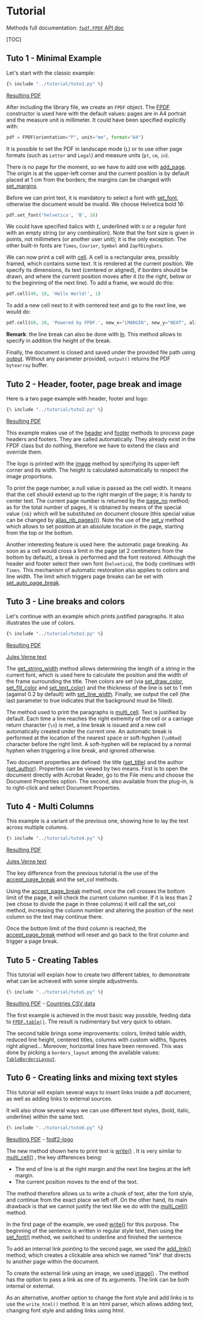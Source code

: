 # Tutorial #

Methods full documentation: [`fpdf.FPDF` API doc](https://pyfpdf.github.io/fpdf2/fpdf/fpdf.html#fpdf.fpdf.FPDF)

[TOC]

## Tuto 1 - Minimal Example ##

Let's start with the classic example:

```python
{% include "../tutorial/tuto1.py" %}
```

[Resulting PDF](https://github.com/PyFPDF/fpdf2/raw/master/tutorial/tuto1.pdf)

After including the library file, we create an `FPDF` object. The 
[FPDF](fpdf/fpdf.html#fpdf.fpdf.FPDF) constructor is used here with the default values: 
pages are in A4 portrait and the measure unit is millimeter.
It could have been specified explicitly with:

```python
pdf = FPDF(orientation="P", unit="mm", format="A4")
```

It is possible to set the PDF in landscape mode (`L`) or to use other page formats
(such as `Letter` and `Legal`) and measure units (`pt`, `cm`, `in`).

There is no page for the moment, so we have to add one with 
[add_page](fpdf/fpdf.html#fpdf.fpdf.FPDF.add_page). The origin is at the upper-left corner and the
current position is by default placed at 1 cm from the borders; the margins can
be changed with [set_margins](fpdf/fpdf.html#fpdf.fpdf.FPDF.set_margins).

Before we can print text, it is mandatory to select a font with 
[set_font](fpdf/fpdf.html#fpdf.fpdf.FPDF.set_font), otherwise the document would be invalid.
We choose Helvetica bold 16:

```python
pdf.set_font('helvetica', 'B', 16)
```

We could have specified italics with `I`, underlined with `U` or a regular font
with an empty string (or any combination). Note that the font size is given in
points, not millimeters (or another user unit); it is the only exception.
The other built-in fonts are `Times`, `Courier`, `Symbol` and `ZapfDingbats`.

We can now print a cell with [cell](fpdf/fpdf.html#fpdf.fpdf.FPDF.cell). A cell is a rectangular
area, possibly framed, which contains some text. It is rendered at the current
position. We specify its dimensions, its text (centered or aligned), if borders
should be drawn, and where the current position moves after it (to the right,
below or to the beginning of the next line). To add a frame, we would do this:

```python
pdf.cell(40, 10, 'Hello World!', 1)
```

To add a new cell next to it with centered text and go to the next line, we
would do:

```python
pdf.cell(60, 10, 'Powered by FPDF.', new_x="LMARGIN", new_y="NEXT", align='C')
```

**Remark**: the line break can also be done with [ln](fpdf/fpdf.html#fpdf.fpdf.FPDF.ln). This
method allows to specify in addition the height of the break.

Finally, the document is closed and saved under the provided file path using
[output](fpdf/fpdf.html#fpdf.fpdf.FPDF.output). Without any parameter provided, `output()`
returns the PDF `bytearray` buffer.

## Tuto 2 - Header, footer, page break and image ##

Here is a two page example with header, footer and logo:

```python
{% include "../tutorial/tuto2.py" %}
```

[Resulting PDF](https://github.com/PyFPDF/fpdf2/raw/master/tutorial/tuto2.pdf)

This example makes use of the [header](fpdf/fpdf.html#fpdf.fpdf.FPDF.header) and 
[footer](fpdf/fpdf.html#fpdf.fpdf.FPDF.footer) methods to process page headers and footers. They
are called automatically. They already exist in the FPDF class but do nothing,
therefore we have to extend the class and override them.

The logo is printed with the [image](fpdf/fpdf.html#fpdf.fpdf.FPDF.image) method by specifying
its upper-left corner and its width. The height is calculated automatically to
respect the image proportions.

To print the page number, a null value is passed as the cell width. It means
that the cell should extend up to the right margin of the page; it is handy to
center text. The current page number is returned by
the [page_no](fpdf/fpdf.html#fpdf.fpdf.FPDF.page_no) method; as for
the total number of pages, it is obtained by means of the special value `{nb}`
which will be substituted on document closure (this special value can be changed by 
[alias_nb_pages()](fpdf/fpdf.html#fpdf.fpdf.FPDF.alias_nb_pages)).
Note the use of the [set_y](fpdf/fpdf.html#fpdf.fpdf.FPDF.set_y) method which allows to set
position at an absolute location in the page, starting from the top or the
bottom.

Another interesting feature is used here: the automatic page breaking. As soon
as a cell would cross a limit in the page (at 2 centimeters from the bottom by
default), a break is performed and the font restored. Although the header and
footer select their own font (`helvetica`), the body continues with `Times`.
This mechanism of automatic restoration also applies to colors and line width.
The limit which triggers page breaks can be set with 
[set_auto_page_break](fpdf/fpdf.html#fpdf.fpdf.FPDF.set_auto_page_break).


## Tuto 3 - Line breaks and colors ##

Let's continue with an example which prints justified paragraphs. It also
illustrates the use of colors.

```python
{% include "../tutorial/tuto3.py" %}
```

[Resulting PDF](https://github.com/PyFPDF/fpdf2/raw/master/tutorial/tuto3.pdf)

[Jules Verne text](https://github.com/PyFPDF/fpdf2/raw/master/tutorial/20k_c1.txt)

The [get_string_width](fpdf/fpdf.html#fpdf.fpdf.FPDF.get_string_width) method allows determining
the length of a string in the current font, which is used here to calculate the
position and the width of the frame surrounding the title. Then colors are set
(via [set_draw_color](fpdf/fpdf.html#fpdf.fpdf.FPDF.set_draw_color),
[set_fill_color](fpdf/fpdf.html#fpdf.fpdf.FPDF.set_fill_color) and 
[set_text_color](fpdf/fpdf.html#fpdf.fpdf.FPDF.set_text_color)) and the thickness of the line is set
to 1 mm (against 0.2 by default) with
[set_line_width](fpdf/fpdf.html#fpdf.fpdf.FPDF.set_line_width). Finally, we output the cell (the
last parameter to true indicates that the background must be filled).

The method used to print the paragraphs is [multi_cell](fpdf/fpdf.html#fpdf.fpdf.FPDF.multi_cell). Text is justified by default.
Each time a line reaches the right extremity of the cell or a carriage return character (`\n`) is met,
a line break is issued and a new cell automatically created under the current one.
An automatic break is performed at the location of the nearest space or soft-hyphen (`\u00ad`) character before the right limit.
A soft-hyphen will be replaced by a normal hyphen when triggering a line break, and ignored otherwise.

Two document properties are defined: the title 
([set_title](fpdf/fpdf.html#fpdf.fpdf.FPDF.set_title)) and the author 
([set_author](fpdf/fpdf.html#fpdf.fpdf.FPDF.set_author)). Properties can be viewed by two means.
First is to open the document directly with Acrobat Reader, go to the File menu
and choose the Document Properties option. The second, also available from the
plug-in, is to right-click and select Document Properties.

## Tuto 4 - Multi Columns ##

 This example is a variant of the previous one, showing how to lay the text across multiple columns.

```python
{% include "../tutorial/tuto4.py" %}
```

[Resulting PDF](https://github.com/PyFPDF/fpdf2/raw/master/tutorial/tuto4.pdf)

[Jules Verne text](https://github.com/PyFPDF/fpdf2/raw/master/tutorial/20k_c1.txt)

The key difference from the previous tutorial is the use of the 
[accept_page_break](fpdf/fpdf.html#fpdf.fpdf.FPDF.accept_page_break) and the set_col methods.

Using the [accept_page_break](fpdf/fpdf.html#fpdf.fpdf.FPDF.accept_page_break) method, once 
the cell crosses the bottom limit of the page, it will check the current column number. If it 
is less than 2 (we chose to divide the page in three columns) it will call the set_col method, 
increasing the column number and altering the position of the next column so the text may continue there.

Once the bottom limit of the third column is reached, the 
[accept_page_break](fpdf/fpdf.html#fpdf.fpdf.FPDF.accept_page_break) method will reset and go 
back to the first column and trigger a page break.

## Tuto 5 - Creating Tables ##

This tutorial will explain how to create two different tables,
 to demonstrate what can be achieved with some simple adjustments.

```python
{% include "../tutorial/tuto5.py" %}
```

[Resulting PDF](https://github.com/PyFPDF/fpdf2/raw/master/tutorial/tuto5.pdf) -
[Countries CSV data](https://github.com/PyFPDF/fpdf2/raw/master/tutorial/countries.txt)

The first example is achieved in the most basic way possible, feeding data to [`FPDF.table()`](https://pyfpdf.github.io/fpdf2/Tables.html). The result is rudimentary but very quick to obtain.

The second table brings some improvements: colors, limited table width, reduced line height,
 centered titles, columns with custom widths, figures right aligned...
 Moreover, horizontal lines have been removed.
 This was done by picking a `borders_layout` among the available values:
 [`TableBordersLayout`](https://pyfpdf.github.io/fpdf2/fpdf/enums.html#fpdf.enums.TableBordersLayout).

## Tuto 6 - Creating links and mixing text styles ##

This tutorial will explain several ways to insert links inside a pdf document,
 as well as adding links to external sources.

 It will also show several ways we can use different text styles,
 (bold, italic, underline) within the same text.

```python
{% include "../tutorial/tuto6.py" %}
```

[Resulting PDF](https://github.com/PyFPDF/fpdf2/raw/master/tutorial/tuto6.pdf) -
[fpdf2-logo](https://raw.githubusercontent.com/PyFPDF/fpdf2/master/docs/fpdf2-logo.png)

The new method shown here to print text is
 [write()](https://pyfpdf.github.io/fpdf2/fpdf/fpdf.html#fpdf.fpdf.FPDF.write)
. It is very similar to
 [multi_cell()](https://pyfpdf.github.io/fpdf2/fpdf/fpdf.html#fpdf.fpdf.FPDF.multi_cell)
 , the key differences being:

- The end of line is at the right margin and the next line begins at the left
 margin.
- The current position moves to the end of the text.

The method therefore allows us to write a chunk of text, alter the font style,
 and continue from the exact place we left off.
On the other hand, its main drawback is that we cannot justify the text like
 we do with the
 [multi_cell()](https://pyfpdf.github.io/fpdf2/fpdf/fpdf.html#fpdf.fpdf.FPDF.multi_cell)
 method.

In the first page of the example, we used
 [write()](https://pyfpdf.github.io/fpdf2/fpdf/fpdf.html#fpdf.fpdf.FPDF.write)
 for this purpose. The beginning of the sentence is written in regular style
 text, then using the
 [set_font()](https://pyfpdf.github.io/fpdf2/fpdf/fpdf.html#fpdf.fpdf.FPDF.set_font)
 method, we switched to underline and finished the sentence.

To add an internal link pointing to the second page, we used the
 [add_link()](https://pyfpdf.github.io/fpdf2/fpdf/fpdf.html#fpdf.fpdf.FPDF.add_link)
 method, which creates a clickable area which we named "link" that directs to
 another page within the document.

To create the external link using an image, we used
 [image()](https://pyfpdf.github.io/fpdf2/fpdf/fpdf.html#fpdf.fpdf.FPDF.image)
. The method has the
 option to pass a link as one of its arguments. The link can be both internal
 or external.

As an alternative, another option to change the font style and add links is to
 use the `write_html()` method. It is an html parser, which allows adding text,
 changing font style and adding links using html.
